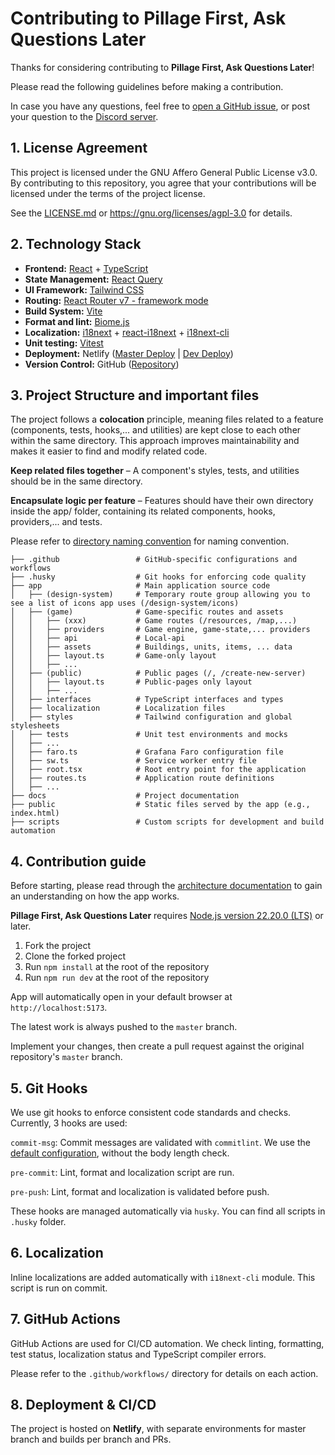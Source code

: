 # Contributing to Pillage First, Ask Questions Later

Thanks for considering contributing to **Pillage First, Ask Questions Later**!

Please read the following guidelines before making a contribution.

In case you have any questions, feel free to [open a GitHub issue](https://github.com/jurerotar/Pillage-First-Ask-Questions-Later/issues/new/choose), or post your question to the [Discord server](https://discord.gg/Ep7NKVXUZA).

## 1. License Agreement

This project is licensed under the GNU Affero General Public License v3.0.
By contributing to this repository, you agree that your contributions will be licensed under the terms of the project license.

See the [LICENSE.md](/LICENSE.md) or https://gnu.org/licenses/agpl-3.0 for details.

## 2. Technology Stack

- **Frontend:** [React](https://react.dev) + [TypeScript](https://www.typescriptlang.org/)
- **State Management:** [React Query](https://tanstack.com/query/latest)
- **UI Framework:** [Tailwind CSS](https://tailwindcss.com)
- **Routing:** [React Router v7 - framework mode](https://reactrouter.com)
- **Build System:** [Vite](https://vitejs.dev)
- **Format and lint:** [Biome.js](https://biomejs.dev)
- **Localization:** [i18next](https://www.i18next.com) + [react-i18next](https://react.i18next.com) + [i18next-cli](https://github.com/i18next/i18next-cli)
- **Unit testing:** [Vitest](https://vitest.dev)
- **Deployment:** Netlify ([Master Deploy](https://pillagefirst.netlify.app) | [Dev Deploy](https://develop--pillagefirst.netlify.app))
- **Version Control:** GitHub ([Repository](https://github.com/jurerotar/Pillage-First-Ask-Questions-Later))

## 3. Project Structure and important files

The project follows a **colocation** principle, meaning files related to a feature (components, tests, hooks,... and utilities) are kept
close to each other within the same directory. This approach improves maintainability and makes it easier to find and modify related code.

**Keep related files together** – A component's styles, tests, and utilities should be in the same directory.

**Encapsulate logic per feature** – Features should have their own directory inside the app/ folder, containing its related components,
hooks, providers,... and tests.

Please refer to [directory naming convention](./docs/DIRECTORY_NAMING_CONVENTION.md) for naming convention.

```
├── .github                 # GitHub-specific configurations and workflows
├── .husky                  # Git hooks for enforcing code quality
├── app                     # Main application source code
│   ├── (design-system)     # Temporary route group allowing you to see a list of icons app uses (/design-system/icons)
│   ├── (game)              # Game-specific routes and assets
│   │   ├── (xxx)           # Game routes (/resources, /map,...)
│   │   ├── providers       # Game engine, game-state,... providers
│   │   ├── api             # Local-api
│   │   ├── assets          # Buildings, units, items, ... data
│   │   ├── layout.ts       # Game-only layout
│   │   ├── ...
│   ├── (public)            # Public pages (/, /create-new-server)
│   │   ├── layout.ts       # Public-pages only layout
│   │   ├── ...
│   ├── interfaces          # TypeScript interfaces and types
│   ├── localization        # Localization files
│   ├── styles              # Tailwind configuration and global stylesheets
│   ├── tests               # Unit test environments and mocks
│   ├── ...
│   ├── faro.ts             # Grafana Faro configuration file
│   ├── sw.ts               # Service worker entry file
│   ├── root.tsx            # Root entry point for the application
│   ├── routes.ts           # Application route definitions
│   ├── ...
├── docs                    # Project documentation
├── public                  # Static files served by the app (e.g., index.html)
├── scripts                 # Custom scripts for development and build automation
```

## 4. Contribution guide

Before starting, please read through the [architecture documentation](./docs/ARCHITECTURE.md) to gain an understanding on how the app works.

**Pillage First, Ask Questions Later** requires [Node.js version 22.20.0 (LTS)](https://nodejs.org/en/download) or later.

1. Fork the project
2. Clone the forked project
3. Run `npm install` at the root of the repository
4. Run `npm run dev` at the root of the repository

App will automatically open in your default browser at `http://localhost:5173`.

The latest work is always pushed to the `master` branch.

Implement your changes, then create a pull request against the original repository's `master` branch.

## 5. Git Hooks

We use git hooks to enforce consistent code standards and checks. Currently, 3 hooks are used:

`commit-msg`: Commit messages are validated with `commitlint`. We use the [default configuration](https://github.com/conventional-changelog/commitlint/tree/master/%40commitlint/config-conventional), without the body length check.

`pre-commit`: Lint, format and localization script are run.

`pre-push`: Lint, format and localization is validated before push.

These hooks are managed automatically via `husky`. You can find all scripts in `.husky` folder.

## 6. Localization

Inline localizations are added automatically with `i18next-cli` module. This script is run on commit.

## 7. GitHub Actions

GitHub Actions are used for CI/CD automation. We check linting, formatting, test status, localization status and TypeScript compiler errors.

Please refer to the `.github/workflows/` directory for details on each action.

## 8. Deployment & CI/CD

The project is hosted on **Netlify**, with separate environments for master branch and builds per branch and PRs.

